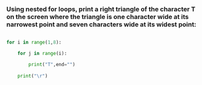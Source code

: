 ### Using nested for loops, print a right triangle of the character T on the screen where the triangle is one character wide at its narrowest point and seven characters wide at its widest point:

```python

for i in range(1,8):

    for j in range(i):

        print("T",end="")
        
    print("\r")

```
